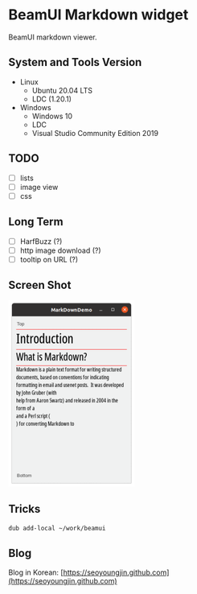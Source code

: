 BeamUI Markdown widget
======================

BeamUI markdown viewer.

## System and Tools Version

- Linux
  - Ubuntu 20.04 LTS
  - LDC (1.20.1)
- Windows
  - Windows 10
  - LDC
  - Visual Studio Community Edition 2019

## TODO

- [ ] lists
- [ ] image view
- [ ] css

## Long Term

- [ ] HarfBuzz (?)
- [ ] http image download (?)
- [ ] tooltip on URL (?)

Screen Shot
-----------

![2020-09-03](screenshot/20200903.png)

Tricks
------

```
dub add-local ~/work/beamui
```

Blog
----

Blog in Korean: [https://seoyoungjin.github.com](https://seoyoungjin.github.com)
